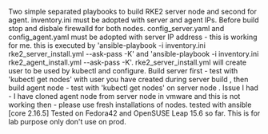 Two simple separated playbooks to build RKE2 server node and second for agent.
inventory.ini must be adopted with server and agent IPs.
Before build stop and disbale firewalld for both nodes. 
config_server.yaml and config_agent.yaml must be adopted with server IP address - this is working for me.
this is executed by 'ansible-playbook -i inventory.ini rke2_server_install.yml --ask-pass -K' and 'ansible-playbook -i inventory.ini rke2_agent_install.yml --ask-pass -K'.
rke2_server_install.yml will create user to be used by kubectl and configure.
Build server first - test with 'kubectl get nodes' with user you have created during server build , then build agent node - test with 'kubectl get nodes' on server node .
Issue I had - I have cloned agent node from server node in vmware and this is not working then - please use fresh installations of nodes.
tested with ansible [core 2.16.5]
Tested on Fedora42 and OpenSUSE Leap 15.6 so far.
This is for lab purpose only don't use on prod.
